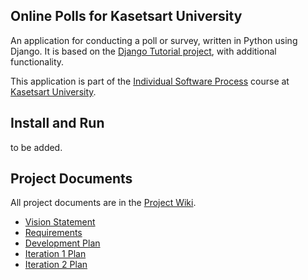 ## Online Polls for Kasetsart University

An application for conducting a poll or survey, written in Python using Django. It is based on the [Django Tutorial project](https://docs.djangoproject.com/en/4.1/intro/tutorial01/), with additional functionality.

This application is part of the [Individual Software Process](https://cpske.github.io/ISP/) course at [Kasetsart University](https://www.ku.ac.th/th).

## Install and Run

to be added.

## Project Documents

All project documents are in the [Project Wiki](https://github.com/panitnt/ku-polls/wiki).

- [Vision Statement](https://github.com/panitnt/ku-polls/wiki/Vision-Statement)
- [Requirements](https://github.com/panitnt/ku-polls/wiki/Requirements)
- [Development Plan](https://github.com/panitnt/ku-polls/wiki/Development-Plan)
- [Iteration 1 Plan](https://github.com/panitnt/ku-polls/wiki/Iteration-1-Plan)
- [Iteration 2 Plan](https://github.com/panitnt/ku-polls/wiki/Iteration-2-Plan)
